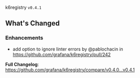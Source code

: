 k6registry `v0.4.1` 

## What's Changed

### Enhancements
* add  option to ignore linter errors by @pablochacin in https://github.com/grafana/k6registry/pull/242


**Full Changelog**: https://github.com/grafana/k6registry/compare/v0.4.0...v0.4.1

